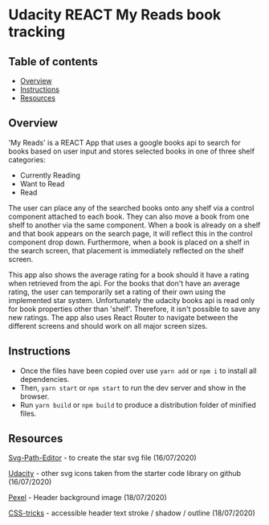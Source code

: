 # Udacity REACT My Reads book tracking
 
## Table of contents
 
* [Overview](#overview)
* [Instructions](#instructions)
* [Resources](#resources)
 
## Overview
 
'My Reads' is a REACT App that uses a google books api to search for books based on user input and stores selected books in one of three shelf categories:
* Currently Reading
* Want to Read
* Read
 
The user can place any of the searched books onto any shelf via a control component attached to each book. They can also move a book from one shelf to another via the same component. When a book is already on a shelf and that book appears on the search page, it will reflect this in the control component drop down. Furthermore, when a book is placed on a shelf in the search screen, that placement is immediately reflected on the shelf screen.
 
This app also shows the average rating for a book should it have a rating when retrieved from the api. For the books that don't have an average rating, the user can temporarily set a rating of their own using the implemented star system. Unfortunately the udacity books api is read only for book properties other than 'shelf'. Therefore, it isn't possible to save any new ratings. The app also uses React Router to navigate between the different screens and should work on all major screen sizes.
 
 
## Instructions
 
* Once the files have been copied over use `yarn add` or `npm i` to install all dependencies.
* Then, `yarn start` or `npm start` to run the dev server and show in the browser.
* Run `yarn build` or `npm build` to produce a distribution folder of minified files.
 
 
## Resources
 
[Svg-Path-Editor](https://yqnn.github.io/svg-path-editor/) - to create the star svg file (16/07/2020)
 
[Udacity](https://github.com/udacity/reactnd-project-myreads-starter/blob/master/src/icons) - other svg icons taken from the starter code library on github (16/07/2020)

[Pexel](https://www.pexels.com/search/books/) - Header background image (18/07/2020)

[CSS-tricks](https://css-tricks.com/adding-stroke-to-web-text/) - accessible header text stroke / shadow / outline (18/07/2020)